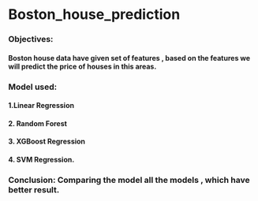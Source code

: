 # Boston_house_prediction 
###  Objectives:
#### Boston house data have given set of features , based on the features we will predict the price of houses in this areas.
### Model used:
#### 1.Linear Regression 
#### 2. Random Forest    
#### 3. XGBoost Regression 
#### 4. SVM Regression.   
###  Conclusion: Comparing the model all the models , which have better result.

